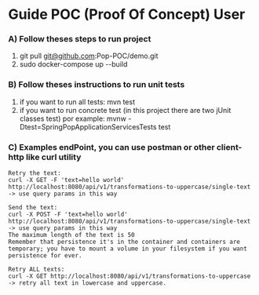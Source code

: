 # Guide POC (Proof Of Concept) User

### A) Follow theses steps to run project
1. git pull git@github.com:Pop-POC/demo.git
2. sudo docker-compose up --build

### B) Follow theses instructions to run unit tests
1. if you want to run all tests: mvn test
2. if you want to run concrete test (in this project there are two jUnit classes test) por example: mvnw -Dtest=SpringPopApplicationServicesTests test

### C) Examples endPoint, you can use postman or other client-http like curl utility

```
Retry the text:  
curl -X GET -F 'text=hello world' http://localhost:8080/api/v1/transformations-to-uppercase/single-text -> use query params in this way

```
```
Send the text:
curl -X POST -F 'text=hello world' http://localhost:8080/api/v1/transformations-to-uppercase/single-text -> use query params in this way
The maximum length of the text is 50
Remember that persistence it's in the container and containers are temporary; you have to mount a volume in your filesystem if you want persistence for ever.
```
```
Retry ALL texts:
curl -X GET http://localhost:8080/api/v1/transformations-to-uppercase -> retry all text in lowercase and uppercase.

```